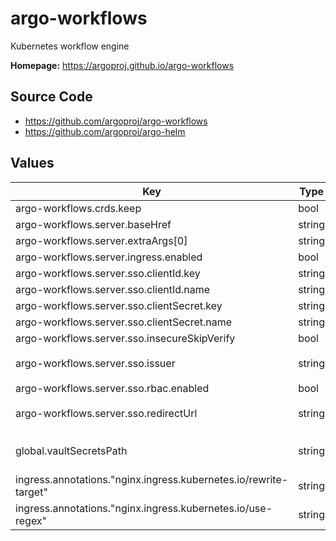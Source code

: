 # argo-workflows

Kubernetes workflow engine

**Homepage:** <https://argoproj.github.io/argo-workflows>

## Source Code

* <https://github.com/argoproj/argo-workflows>
* <https://github.com/argoproj/argo-helm>

## Values

| Key | Type | Default | Description |
|-----|------|---------|-------------|
| argo-workflows.crds.keep | bool | `false` |  |
| argo-workflows.server.baseHref | string | `"/argo-workflows/"` |  |
| argo-workflows.server.extraArgs[0] | string | `"--auth-mode=server"` |  |
| argo-workflows.server.ingress.enabled | bool | `false` |  |
| argo-workflows.server.sso.clientId.key | string | `"client-id"` |  |
| argo-workflows.server.sso.clientId.name | string | `"argo-sso-secret"` |  |
| argo-workflows.server.sso.clientSecret.key | string | `"client-secret"` |  |
| argo-workflows.server.sso.clientSecret.name | string | `"argo-sso-secret"` |  |
| argo-workflows.server.sso.insecureSkipVerify | bool | `true` |  |
| argo-workflows.server.sso.issuer | string | `"https://data-dev.lsst.cloud/argo-cd/api/dex"` |  |
| argo-workflows.server.sso.rbac.enabled | bool | `true` |  |
| argo-workflows.server.sso.redirectUrl | string | `"https://data-dev.lsst.cloud/argo-workflows/oauth2/callback"` |  |
| global.vaultSecretsPath | string | Set by Argo CD | Base path for Vault secrets |
| ingress.annotations."nginx.ingress.kubernetes.io/rewrite-target" | string | `"/$2"` |  |
| ingress.annotations."nginx.ingress.kubernetes.io/use-regex" | string | `"true"` |  |
